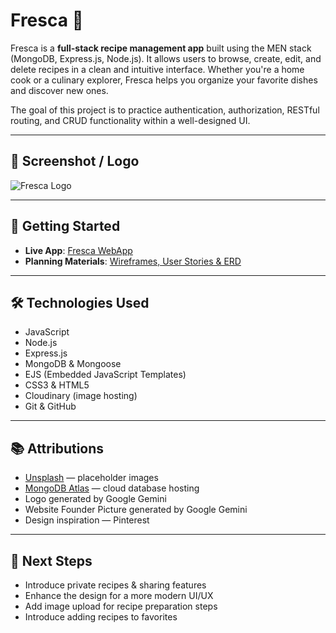 # Fresca 🥗

Fresca is a **full-stack recipe management app** built using the MEN stack (MongoDB, Express.js, Node.js). It allows users to browse, create, edit, and delete recipes in a clean and intuitive interface. Whether you're a home cook or a culinary explorer, Fresca helps you organize your favorite dishes and discover new ones.

The goal of this project is to practice authentication, authorization, RESTful routing, and CRUD functionality within a well-designed UI.

---

## 📸 Screenshot / Logo

![Fresca Logo](https://res.cloudinary.com/dnsvinu2l/image/upload/v1759164059/FrescaLogo_ezjd5n.png)

---

## 🚀 Getting Started

* **Live App**: [Fresca WebApp](https://fresca-f810a52e1241.herokuapp.com/)
* **Planning Materials**: [Wireframes, User Stories & ERD](https://trello.com/invite/b/68cebea023f4bf4f9405abb5/ATTI9bf2448ffed11c9f6b973654c3014f2123445D6A/fresca-project-plan)

---

## 🛠 Technologies Used

* JavaScript
* Node.js
* Express.js
* MongoDB & Mongoose
* EJS (Embedded JavaScript Templates)
* CSS3 & HTML5
* Cloudinary (image hosting)
* Git & GitHub

---

## 📚 Attributions

* [Unsplash](https://unsplash.com/) — placeholder images
* [MongoDB Atlas](https://www.mongodb.com/cloud/atlas) — cloud database hosting
* Logo generated by Google Gemini
* Website Founder Picture generated by Google Gemini
* Design inspiration — Pinterest

---

## 🌱 Next Steps

* Introduce private recipes & sharing features  
* Enhance the design for a more modern UI/UX  
* Add image upload for recipe preparation steps  
* Introduce adding recipes to favorites  
